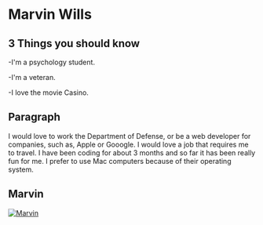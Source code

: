# Marvin Wills

## 3 Things you should know

-I'm a psychology student.

-I'm a veteran.

-I love the movie Casino.


## Paragraph

I would love to work the Department of Defense, or be a web developer for companies, such as, Apple or Gooogle. I would love a job that requires me to travel. I have been coding for about 3 months and so far it has been really fun for me. I prefer to use Mac computers because of their operating system.



## Marvin
[![Marvin](https://svgsilh.com/svg_v2/156584.svg)](https://github.com/neonPython/Marvin-wills)



